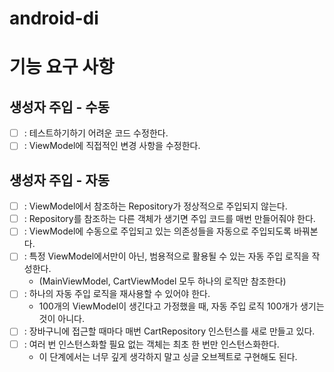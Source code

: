 # android-di

# 기능 요구 사항

## 생성자 주입 - 수동

- [ ] : 테스트하기하기 어려운 코드 수정한다.
- [ ] : ViewModel에 직접적인 변경 사항을 수정한다.

## 생성자 주입 - 자동

- [ ] : ViewModel에서 참조하는 Repository가 정상적으로 주입되지 않는다.
- [ ] : Repository를 참조하는 다른 객체가 생기면 주입 코드를 매번 만들어줘야 한다.
- [ ] : ViewModel에 수동으로 주입되고 있는 의존성들을 자동으로 주입되도록 바꿔본다.
- [ ] : 특정 ViewModel에서만이 아닌, 범용적으로 활용될 수 있는 자동 주입 로직을 작성한다. 
  - (MainViewModel, CartViewModel 모두 하나의 로직만 참조한다)
- [ ] : 하나의 자동 주입 로직을 재사용할 수 있어야 한다.
  - 100개의 ViewModel이 생긴다고 가정했을 때, 자동 주입 로직 100개가 생기는 것이 아니다.
- [ ] : 장바구니에 접근할 때마다 매번 CartRepository 인스턴스를 새로 만들고 있다.
- [ ] : 여러 번 인스턴스화할 필요 없는 객체는 최초 한 번만 인스턴스화한다. 
  - 이 단계에서는 너무 깊게 생각하지 말고 싱글 오브젝트로 구현해도 된다.
